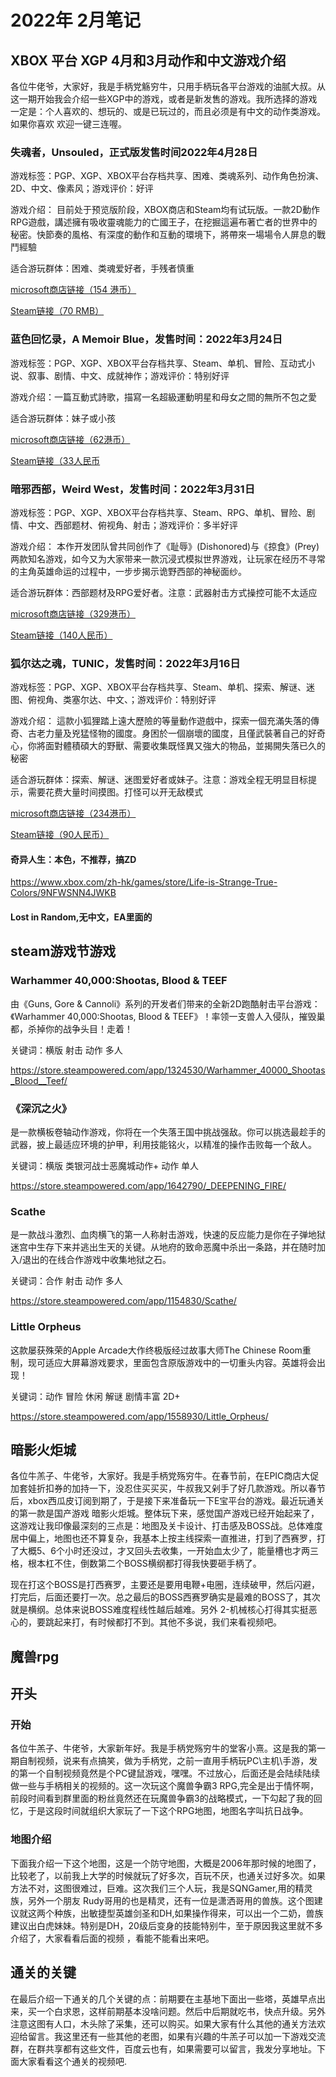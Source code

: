 # 2022年 2月笔记

## XBOX 平台 XGP 4月和3月动作和中文游戏介绍

各位牛佬爷，大家好，我是手柄党觞穷牛，只用手柄玩各平台游戏的油腻大叔。从这一期开始我会介绍一些XGP中的游戏，或者是新发售的游戏。我所选择的游戏一定是：个人喜欢的、想玩的、或是已玩过的，而且必须是有中文的动作类游戏。如果你喜欢 欢迎一键三连喔。

### 失魂者，Unsouled，正式版发售时间2022年4月28日

游戏标签：PGP、XGP、XBOX平台存档共享、困难、类魂系列、动作角色扮演、2D、中文、像素风；游戏评价：好评

游戏介绍：
目前处于预览版阶段，XBOX商店和Steam均有试玩版。一款2D動作RPG遊戲，講述擁有吸收靈魂能力的亡國王子，在挖掘這遍布著亡者的世界中的秘密。快節奏的風格、有深度的動作和互動的環境下，將帶來一場場令人屏息的戰鬥經驗

适合游玩群体：困难、类魂爱好者，手残者慎重

[microsoft商店链接（154 港币）](https://www.microsoft.com/zh-hk/p/unsouled-game-preview/9n7kbcl0nc5h)

[Steam链接（70 RMB）](https://store.steampowered.com/app/1042920/_/)


### 蓝色回忆录，A Memoir Blue，发售时间：2022年3月24日

游戏标签：PGP、XGP、XBOX平台存档共享、Steam、单机、冒险、互动式小说、叙事、剧情、中文、成就神作；游戏评价：特别好评

游戏介绍：一篇互動式詩歌，描寫一名超級運動明星和母女之間的無所不包之愛

适合游玩群体：妹子或小孩

[microsoft商店链接（62港币）](https://www.microsoft.com/zh-hk/p/a-memoir-blue/9nl4ktk0n4cg)

[Steam链接（33人民币](https://store.steampowered.com/app/1497450/A_Memoir_Blue)


### 暗邪西部，Weird West，发售时间：2022年3月31日

游戏标签：PGP、XGP、XBOX平台存档共享、Steam、RPG、单机、冒险、剧情、中文、西部题材、俯视角、射击；游戏评价：多半好评

游戏介绍：
本作开发团队曾共同创作了《耻辱》(Dishonored)与《掠食》(Prey)两款知名游戏，如今又为大家带来一款沉浸式模拟世界游戏，让玩家在经历不寻常的主角英雄命运的过程中，一步步揭示诡野西部的神秘面纱。


适合游玩群体：西部题材及RPG爱好者。注意：武器射击方式操控可能不太适应

[microsoft商店链接（329港币）](https://www.microsoft.com/store/productId/9P8JGTJTQQF4)

[Steam链接（140人民币）](https://store.steampowered.com/app/1097350/Weird_West/)



### 狐尔达之魂，TUNIC，发售时间：2022年3月16日

游戏标签：PGP、XGP、XBOX平台存档共享、Steam、单机、探索、解谜、迷图、俯视角、类塞尔达、中文、；游戏评价：特别好评

游戏介绍：
這款小狐狸踏上遠大歷險的等量動作遊戲中，探索一個充滿失落的傳奇、古老力量及兇猛怪物的國度。身困於一個崩壞的國度，且僅武裝著自己的好奇心，你將面對體積碩大的野獸、需要收集既怪異又強大的物品，並揭開失落已久的秘密


适合游玩群体：探索、解谜、迷图爱好者或妹子。注意：游戏全程无明显目标提示，需要花费大量时间摸图。打怪可以开无敌模式

[microsoft商店链接（234港币）](https://www.microsoft.com/zh-hk/p/tunic/9nlrt31z4rwm)

[Steam链接（90人民币）](https://store.steampowered.com/app/553420/TUNIC/)


#### 奇异人生：本色，不推荐，搞ZD

https://www.xbox.com/zh-hk/games/store/Life-is-Strange-True-Colors/9NFWSNN4JWKB


#### Lost in Random,无中文，EA里面的

## steam游戏节游戏

### Warhammer 40,000:Shootas, Blood & TEEF

由《Guns, Gore & Cannoli》系列的开发者们带来的全新2D跑酷射击平台游戏：《Warhammer 40,000:Shootas, Blood & TEEF》！率领一支兽人入侵队，摧毁巢都，杀掉你的战争头目！走着！

关键词：横版 射击 动作 多人

https://store.steampowered.com/app/1324530/Warhammer_40000_Shootas_Blood__Teef/

### 《深沉之火》

是一款横板卷轴动作游戏，你将在一个失落王国中挑战强敌。你可以挑选最趁手的武器，披上最适应环境的护甲，利用技能铭火，以精准的操作击败每一个敌人。

关键词：横版 类银河战士恶魔城动作+ 动作 单人

https://store.steampowered.com/app/1642790/_DEEPENING_FIRE/

### Scathe 

是一款战斗激烈、血肉横飞的第一人称射击游戏，快速的反应能力是你在子弹地狱迷宫中生存下来并逃出生天的关键。从地府的致命恶魔中杀出一条路，并在随时加入/退出的在线合作游戏中收集地狱之石。

关键词：合作 射击 动作 多人

https://store.steampowered.com/app/1154830/Scathe/


### Little Orpheus

这款屡获殊荣的Apple Arcade大作终极版经过故事大师The Chinese Room重制，现可适应大屏幕游戏要求，里面包含原版游戏中的一切重头内容。英雄将会出现！

关键词：动作 冒险 休闲 解谜 剧情丰富 2D+

https://store.steampowered.com/app/1558930/Little_Orpheus/

## 暗影火炬城

各位牛羔子、牛佬爷，大家好。我是手柄党殇穷牛。在春节前，在EPIC商店大促加套娃折扣券的加持一下，没忍住买买买，牛叔我又剁手了好几款游戏。所以春节后，xbox西瓜皮订阅到期了，于是接下来准备玩一下E宝平台的游戏。最近玩通关的第一款是国产游戏 暗影火炬城。整体玩下来，感觉国产游戏已经开始起来了，这游戏让我印像最深刻的三点是：地图及关卡设计、打击感及BOSS战。总体难度居中偏上，地图也还不算复杂，我基本上按主线探索一直推进，打到了西赛罗，打了大概5、6个小时还没过，才又回头去收集，一开始血太少了，能量槽也才两三格，根本杠不住，倒数第二个BOSS横纲都打得我快要砸手柄了。


现在打这个BOSS是打西赛罗，主要还是要用电鞭+电圈，连续破甲，然后闪避，打完后，后面还要打一次。总之最后的BOSS西赛罗确实是最难的BOSS了，其次就是横纲。总体来说BOSS难度程线性越后越难。另外 2-机械核心打得其实挺恶心的，要跳起来打，有时候都打不到。其他不多说，我们来看视频吧。


## 魔兽rpg

## 开头

### 开始
各位牛羔子、牛佬爷，大家新年好。我是手柄党殇穷牛的堂客小熹。这是我的第一期自制视频，说来有点搞笑，做为手柄党，之前一直用手柄玩PC\主机\手游，发的第一个自制视频竟然是个PC键鼠游戏，嘿嘿。不过放心，后面还是会陆续陆续做一些与手柄相关的视频的。这一次玩这个魔兽争霸3 RPG,完全是出于情怀啊，前段时间看到群里面的粉丝竟然还在玩魔兽争霸3的战略模式，一下勾起了我的回忆，于是这段时间就组织大家玩了一下这个RPG地图，地图名字叫抗日战争。

### 地图介绍

下面我介绍一下这个地图，这是一个防守地图，大概是2006年那时候的地图了，比较老了，以前我上大学的时候就玩了好多次，百玩不厌，也通关过好多次。如果方法不对，这图很难过，巨难。这次我们三个人玩，我是SQNGamer,用的精灵族，另外一个朋友 Rudy哥用的也是精灵，还有一位是潇洒哥用的兽族。这个图建议就这两个种族，出敏捷型英雄剑圣和DH,如果操作得来，可以出一个二奶，兽族建议出白虎妹妹。特别是DH，20级后变身的技能特别牛，至于原因我这里就不多介绍了，大家看看后面的视频 ，看能不能看出来吧。

## 通关的关键

在最后介绍一下通关的几个关键的点：前期要在主基地下面出一些塔，英雄早点出来，买一个白求恩，这样前期基本没啥问题。然后中后期就吃书，快点升级。另外注意这图有人口，木头除了采集，还可以购买。如果大家有什么其他的通关方法欢迎给留言。我这里还有一些其他的老图，如果有兴趣的牛羔子可以加一下游戏交流群，在群共享都有这些文件，百度云也有，如果需要可以留言，我发分享地址。下面大家看看这个通关的视频吧.




